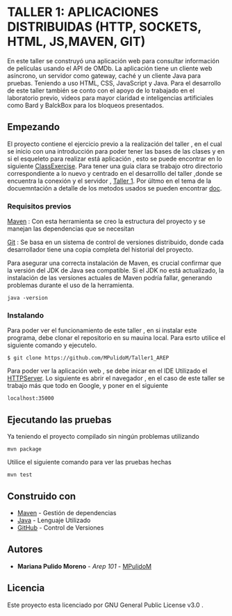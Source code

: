 # TALLER 1: APLICACIONES DISTRIBUIDAS (HTTP, SOCKETS, HTML, JS,MAVEN, GIT)
En este taller se construyó una aplicación web para consultar información de películas usando el API de OMDb. La aplicación tiene un cliente web asíncrono, un servidor como gateway, caché y un cliente Java para pruebas. Teniendo a uso  HTML, CSS, JavaScript y Java. Para el desarrollo de este taller también se conto con el apoyo  de lo trabajado en el laboratorio previo, videos para mayor claridad e inteligencias artificiales como Bard y BalckBox para los bloqueos presentados.

## Empezando

El proyecto contiene el ejercicio previo a la realización del taller , en el cual se inicio con una introducción para poder tener las bases de las clases y en si el esqueleto para realizar está aplicación , esto se puede encontrar en lo siguiente [ClassExercise](https://github.com/MPulidoM/Taller1_AREP/tree/main/miprimera-app/src/main/java/edu/escuelaing/arem/ASE/app/ClassExercise). Para tener una guía clara se trabajo otro directorio correspondiente a lo nuevo y centrado en el desarrolllo del taller ,donde se encuentra la conexión y el servidor , [Taller 1](https://github.com/MPulidoM/Taller1_AREP/tree/main/miprimera-app/src/main/java/edu/escuelaing/arem/ASE/app/Taller1). Por últmo en el tema de la docuemntación a detalle de los metodos usados se pueden encontrar [doc](https://github.com/MPulidoM/Taller1_AREP/tree/main/miprimera-app/doc).

   
### Requisitos previos

[Maven](https://maven.apache.org/) : Con esta herramienta se creo la estructura del proyecto y se manejan las dependencias que se necesitan

[Git](https://git-scm.com/) : Se basa en un sistema de control de versiones distribuido, donde cada desarrollador tiene una copia completa del historial del proyecto.

Para asegurar una correcta instalación de Maven, es crucial confirmar que la versión del JDK de Java sea compatible. Si el JDK no está actualizado, la instalación de las versiones actuales de Maven podría fallar, generando problemas durante el uso de la herramienta.
```
java -version 
```

### Instalando

Para poder ver el funcionamiento de este taller , en si instalar este programa, debe clonar el repositorio en su mauina local. Para esrto utilice el siguiente comando y ejecutelo.

```
$ git clone https://github.com/MPulidoM/Taller1_AREP
```
Para poder ver la aplicación web , se debe inicar en el IDE Utilizado el [HTTPServer](https://github.com/MPulidoM/Taller1_AREP/blob/main/miprimera-app/src/main/java/edu/escuelaing/arem/ASE/app/Taller1/HttpServer.java). Lo siguiente es abrir el navegador , en el caso de este taller se trabajo más que todo en Google, y poner en el siguiente 
```
localhost:35000
```

## Ejecutando las pruebas

Ya teniendo el proyecto compilado sin ningún problemas utilizando 
```
mvn package
```
Utilice el siguiente comando para ver las pruebas hechas
```
mvn test
```


## Construido con

* [Maven](https://maven.apache.org/) - Gestión de dependencias
* [Java](https://www.java.com/es/) - Lenguaje Utilizado
* [GitHub](https://git-scm.com/) - Control de Versiones



## Autores

* **Mariana Pulido Moreno** - *Arep 101* - [MPulidoM](https://github.com/MPulidoM)

## Licencia

Este proyecto esta licenciado por GNU General Public License v3.0 .




